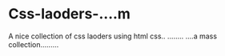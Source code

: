 # Css-laoders-....m
A nice collection of css laoders using html css.. ........  ....a mass collection.........
